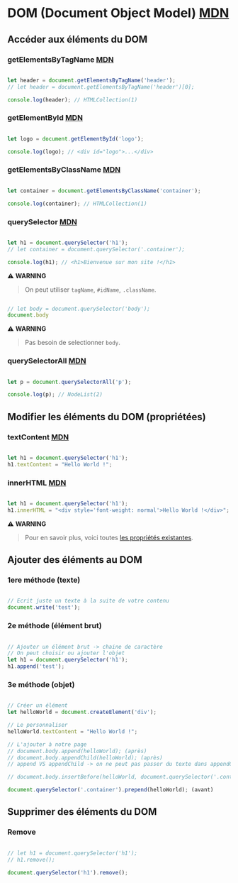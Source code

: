 # DOM (Document Object Model) [MDN](https://developer.mozilla.org/fr/docs/Web/API/Document_Object_Model)

## Accéder aux éléments du DOM

### getElementsByTagName [MDN](https://developer.mozilla.org/fr/docs/Web/API/Element/getElementsByTagName)

```js

let header = document.getElementsByTagName('header');
// let header = document.getElementsByTagName('header')[0];

console.log(header); // HTMLCollection(1)

```

### getElementById [MDN](https://developer.mozilla.org/fr/docs/Web/API/Document/getElementById)

```js

let logo = document.getElementById('logo');

console.log(logo); // <div id="logo">...</div>

```

### getElementsByClassName [MDN](https://developer.mozilla.org/fr/docs/Web/API/Document/getElementsByClassName)

```js

let container = document.getElementsByClassName('container');

console.log(container); // HTMLCollection(1)

```

### querySelector [MDN](https://developer.mozilla.org/fr/docs/Web/API/Document/querySelector)

```js

let h1 = document.querySelector('h1');
// let container = document.querySelector('.container');

console.log(h1); // <h1>Bienvenue sur mon site !</h1>

```

⚠️ **WARNING**
> On peut utiliser `tagName`, `#idName`, `.className`.

```js

// let body = document.querySelector('body');
document.body

```

⚠️ **WARNING**
> Pas besoin de selectionner `body`.


### querySelectorAll [MDN](https://developer.mozilla.org/fr/docs/Web/API/Document/querySelectorAll)

```js

let p = document.querySelectorAll('p');

console.log(p); // NodeList(2)

```

## Modifier les éléments du DOM (propriétées)

### textContent [MDN](https://developer.mozilla.org/fr/docs/Web/API/Node/textContent)

```js

let h1 = document.querySelector('h1');
h1.textContent = "Hello World !";

```

### innerHTML [MDN](https://developer.mozilla.org/fr/docs/Web/API/Element/innerHTML)

```js

let h1 = document.querySelector('h1');
h1.innerHTML = "<div style='font-weight: normal'>Hello World !</div>";

```

⚠️ **WARNING**
> Pour en savoir plus, voici toutes [les propriétés existantes](https://developer.mozilla.org/fr/docs/Web/API/Element).

## Ajouter des éléments au DOM

### 1ere méthode (texte)

```js

// Ecrit juste un texte à la suite de votre contenu
document.write('test');

```

### 2e méthode (élément brut)

```js

// Ajouter un élément brut -> chaine de caractère
// On peut choisir ou ajouter l'objet
let h1 = document.querySelector('h1');
h1.append('test');

```

### 3e méthode (objet)

```js

// Créer un élément
let helloWorld = document.createElement('div');

// Le personnaliser
helloWorld.textContent = "Hello World !";

// L'ajouter à notre page
// document.body.append(helloWorld); (après)
// document.body.appendChild(helloWorld); (après)
// append VS appendChild -> on ne peut pas passer du texte dans appendChild, obligatoirement un objet

// document.body.insertBefore(helloWorld, document.querySelector('.container')); (avant)

document.querySelector('.container').prepend(helloWorld); (avant)

```

## Supprimer des éléments du DOM

### Remove

```js

// let h1 = document.querySelector('h1');
// h1.remove();

document.querySelector('h1').remove();

```

